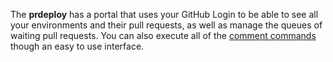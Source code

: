 The **prdeploy** has a portal that uses your GitHub Login to be able to see all your environments and their pull requests, as well as manage the queues of waiting pull requests.  You can also execute all of the [comment commands](comment-commands.md) though an easy to use interface.